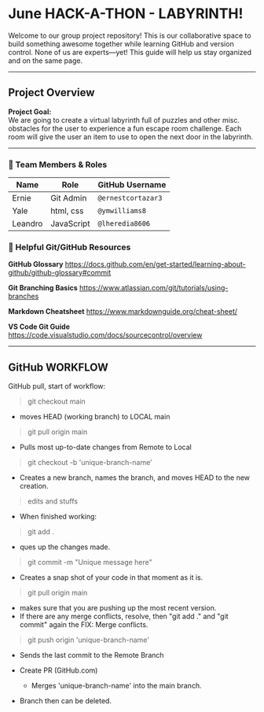 # June HACK-A-THON - LABYRINTH!

Welcome to our group project repository! This is our collaborative space to build something awesome together while learning GitHub and version control. None of us are experts—yet! This guide will help us stay organized and on the same page.

---

## Project Overview

**Project Goal:**  
We are going to create a virtual labyrinth full of puzzles and other misc. obstacles for the user to experience a fun escape room challenge. Each room will give the user an item to use to open the next door in the labyrinth.

---

### 👥 Team Members & Roles

| Name    | Role       | GitHub Username    |
| ------- | ---------- | ------------------ |
| Ernie   | Git Admin  | `@ernestcortazar3` |
| Yale    | html, css  | `@ymwilliams8`     |
| Leandro | JavaScript | `@lheredia8606`    |

### 📖 Helpful Git/GitHub Resources

**GitHub Glossary**
https://docs.github.com/en/get-started/learning-about-github/github-glossary#commit

**Git Branching Basics**
https://www.atlassian.com/git/tutorials/using-branches

**Markdown Cheatsheet**
https://www.markdownguide.org/cheat-sheet/

**VS Code Git Guide**
https://code.visualstudio.com/docs/sourcecontrol/overview

---

## GitHub WORKFLOW

GitHub pull, start of workflow:

> git checkout main

- moves HEAD (working branch) to LOCAL main

> git pull origin main

- Pulls most up-to-date changes from Remote to Local

> git checkout -b 'unique-branch-name'

- Creates a new branch, names the branch, and moves HEAD to the new creation.

> edits and stuffs

- When finished working:

> git add .

- ques up the changes made.

> git commit -m "Unique message here"

- Creates a snap shot of your code in that moment as it is.

> git pull origin main

- makes sure that you are pushing up the most recent version.
- If there are any merge conflicts, resolve, then "git add ." and "git commit" again the FIX: Merge conflicts.

> git push origin 'unique-branch-name'

- Sends the last commit to the Remote Branch

- Create PR (GitHub.com)

  - Merges 'unique-branch-name' into the main branch.

- Branch then can be deleted.
